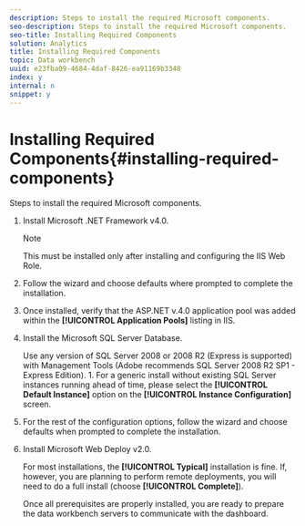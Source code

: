 ```yaml
---
description: Steps to install the required Microsoft components.
seo-description: Steps to install the required Microsoft components.
seo-title: Installing Required Components
solution: Analytics
title: Installing Required Components
topic: Data workbench
uuid: e23fba09-4684-4daf-8426-ea91169b3348
index: y
internal: n
snippet: y
---
```


# Installing Required Components{#installing-required-components}

Steps to install the required Microsoft components.

1. Install Microsoft .NET Framework v4.0.

   >[!NOTE]
   >
   >This must be installed only after installing and configuring the IIS Web Role.

1. Follow the wizard and choose defaults where prompted to complete the installation.
1. Once installed, verify that the ASP.NET v.4.0 application pool was added within the **[!UICONTROL Application Pools]** listing in IIS.
1. Install the Microsoft SQL Server Database.

   Use any version of SQL Server 2008 or 2008 R2 (Express is supported) with Management Tools (Adobe recommends SQL Server 2008 R2 SP1 - Express Edition). 1. For a generic install without existing SQL Server instances running ahead of time, please select the **[!UICONTROL Default Instance]** option on the **[!UICONTROL Instance Configuration]** screen.
1. For the rest of the configuration options, follow the wizard and choose defaults when prompted to complete the installation.
1. Install Microsoft Web Deploy v2.0.

   For most installations, the **[!UICONTROL Typical]** installation is fine. If, however, you are planning to perform remote deployments, you will need to do a full install (choose **[!UICONTROL Complete]**).

   Once all prerequisites are properly installed, you are ready to prepare the data workbench servers to communicate with the dashboard. 
